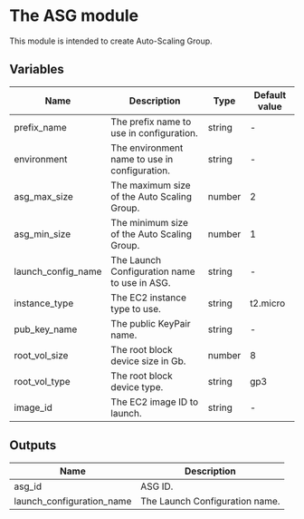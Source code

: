 # The ASG module

This module is intended to create Auto-Scaling Group.

## Variables

| Name | Description | Type | Default value |
|-|-|-|-|
| prefix_name | The prefix name to use in configuration. | string |-|
| environment | The environment name to use in configuration. | string |-|
| asg_max_size | The maximum size of the Auto Scaling Group. | number | 2 |
| asg_min_size | The minimum size of the Auto Scaling Group. | number | 1 |
| launch_config_name | The Launch Configuration name to use in ASG. | string |-|
| instance_type | The EC2 instance type to use. | string | t2.micro |
| pub_key_name | The public KeyPair name. | string |-|
| root_vol_size | The root block device size in Gb. | number | 8 |
| root_vol_type | The root block device type. | string | gp3 |
| image_id | The EC2 image ID to launch. | string |-|
## Outputs

| Name | Description |
|-|-|
| asg_id | ASG ID. |
| launch_configuration_name | The Launch Configuration name. |